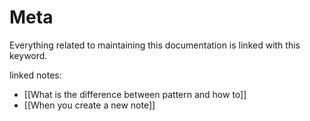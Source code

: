 # Meta

Everything related to maintaining this documentation is linked with this keyword. 

linked notes: 

- [[What is the difference between pattern and how to]]
- [[When you create a new note]]